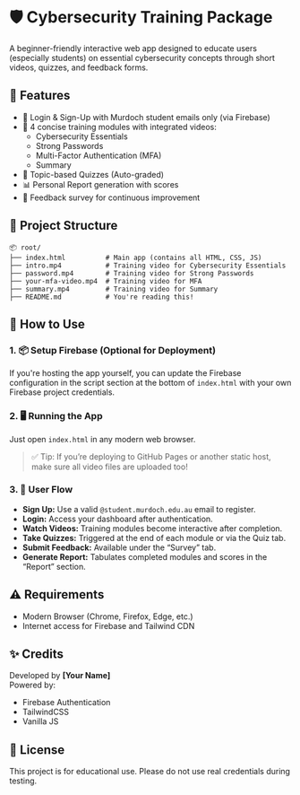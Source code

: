 
# 🛡️ Cybersecurity Training Package

A beginner-friendly interactive web app designed to educate users (especially students) on essential cybersecurity concepts through short videos, quizzes, and feedback forms.

## 🚀 Features

- 🔐 Login & Sign-Up with Murdoch student emails only (via Firebase)
- 🎥 4 concise training modules with integrated videos:
  - Cybersecurity Essentials
  - Strong Passwords
  - Multi-Factor Authentication (MFA)
  - Summary
- 📝 Topic-based Quizzes (Auto-graded)
- 📊 Personal Report generation with scores
- 💬 Feedback survey for continuous improvement

## 📁 Project Structure

```
📦 root/
├── index.html          # Main app (contains all HTML, CSS, JS)
├── intro.mp4           # Training video for Cybersecurity Essentials
├── password.mp4        # Training video for Strong Passwords
├── your-mfa-video.mp4  # Training video for MFA
├── summary.mp4         # Training video for Summary
├── README.md           # You're reading this!
```

## 🔧 How to Use

### 1. 📦 Setup Firebase (Optional for Deployment)

If you're hosting the app yourself, you can update the Firebase configuration in the script section at the bottom of `index.html` with your own Firebase project credentials.

### 2. 🖥️ Running the App

Just open `index.html` in any modern web browser.

> ✅ Tip: If you’re deploying to GitHub Pages or another static host, make sure all video files are uploaded too!

### 3. 👥 User Flow

- **Sign Up:** Use a valid `@student.murdoch.edu.au` email to register.
- **Login:** Access your dashboard after authentication.
- **Watch Videos:** Training modules become interactive after completion.
- **Take Quizzes:** Triggered at the end of each module or via the Quiz tab.
- **Submit Feedback:** Available under the “Survey” tab.
- **Generate Report:** Tabulates completed modules and scores in the “Report” section.

## ⚠️ Requirements

- Modern Browser (Chrome, Firefox, Edge, etc.)
- Internet access for Firebase and Tailwind CDN


## ✨ Credits

Developed by **[Your Name]**  
Powered by:  
- Firebase Authentication  
- TailwindCSS  
- Vanilla JS  

## 📜 License

This project is for educational use. Please do not use real credentials during testing.  
